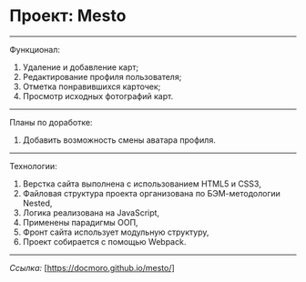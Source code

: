 # Проект: Mesto 
-----------------------------------------------------------  
Функционал:

1. Удаление и добавление карт;  
2. Редактирование профиля пользователя;
3. Отметка понравившихся карточек;
4. Просмотр исходных фотографий карт.
-----------------------------------------------------------  
Планы по доработке:

1. Добавить возможность смены аватара профиля.
----------------------------------------------------------- 
Технологии:

1. Верстка сайта выполнена с использованием HTML5 и CSS3,
2. Файловая структура проекта организована по БЭМ-методологии Nested,
3. Логика реализована на JavaScript,
4. Применены парадигмы ООП,
5. Фронт сайта использует модульную структуру,
6. Проект собирается с помощью Webpack.
----------------------------------------------------------- 
*Ссылка:* [https://docmoro.github.io/mesto/]

